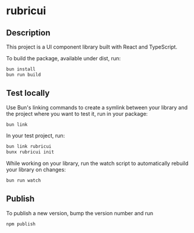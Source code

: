 # rubricui

## Description

This project is a UI component library built with React and TypeScript.

To build the package, available under dist, run:

```sh
bun install
bun run build
```

## Test locally

Use Bun's linking commands to create a symlink between your library and the project where you want to test it, run in your package:

```sh
bun link
```

In your test project, run:

```sh
bun link rubricui
bunx rubricui init
```

While working on your library, run the watch script to automatically rebuild your library on changes:

```sh
bun run watch
```

## Publish

To publish a new version, bump the version number and run

```sh
npm publish
```